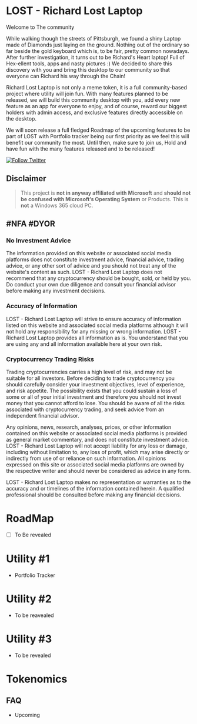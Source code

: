 # LOST - Richard Lost Laptop

Welcome to The community

While walking though the streets of Pittsburgh, we found a shiny Laptop made of Diamonds just laying on the ground. 
Nothing out of the ordinary so far beside the gold keyboard which is, to be fair, pretty common nowadays. 
After further investigation, it turns out to be Richard's Heart laptop! Full of Hex-ellent tools, apps and nasty pictures :) 
We decided to share this discovery with you and bring this desktop to our community so that everyone can Richard his way through the Chain! 

Richard Lost Laptop is not only a meme token, it is a full community-based project where utility will join fun. 
With many features planned to be released, we will build this community desktop with you, add every new feature as an app for everyone to enjoy,
and of course, reward our biggest holders with admin access, and exclusive features directly accessible on the desktop. 

We will soon release a full fledged Roadmap of the upcoming features to be part of LOST with Portfolio tracker being our first priority 
as we feel this will benefit our community the most.
Until then, make sure to join us, Hold and have fun with the many features released and to be released!

[![Follow Twitter](https://img.shields.io/twitter/follow/blueedgetechno?label=Follow%20me&style=social)](https://twitter.com/RichardHeartWin)


## Disclaimer

> This project is **not in anyway affiliated with Microsoft** and **should not be confused with Microsoft’s Operating System** or Products.
> This is **not** a Windows 365 cloud PC.

## #NFA #DYOR

### No Investment Advice

The information provided on this website or associated social media platforms does not constitute investment advice, financial advice, trading advice, or any other sort of advice and you should not treat any of the website's content as such. LOST - Richard Lost Laptop does not recommend that any cryptocurrency should be bought, sold, or held by you. Do conduct your own due diligence and consult your financial advisor before making any investment decisions.

### Accuracy of Information

LOST - Richard Lost Laptop will strive to ensure accuracy of information listed on this website and associated social media platforms although it will not hold any responsibility for any missing or wrong information. LOST - Richard Lost Laptop provides all information as is. You understand that you are using any and all information available here at your own risk.

### Cryptocurrency Trading Risks

Trading cryptocurrencies carries a high level of risk, and may not be suitable for all investors. Before deciding to trade cryptocurrency you should carefully consider your investment objectives, level of experience, and risk appetite. The possibility exists that you could sustain a loss of some or all of your initial investment and therefore you should not invest money that you cannot afford to lose. You should be aware of all the risks associated with cryptocurrency trading, and seek advice from an independent financial advisor.

Any opinions, news, research, analyses, prices, or other information contained on this website or associated social media platforms is provided as general market commentary, and does not constitute investment advice. LOST - Richard Lost Laptop will not accept liability for any loss or damage, including without limitation to, any loss of profit, which may arise directly or indirectly from use of or reliance on such information. All opinions expressed on this site or associated social media platforms are owned by the respective writer and should never be considered as advice in any form.

LOST - Richard Lost Laptop makes no representation or warranties as to the accuracy and or timelines of the information contained herein. A qualified professional should be consulted before making any financial decisions.


# RoadMap

- [ ] To Be revealed

# Utility #1

- Portfolio Tracker

# Utility #2

- To be reavealed

# Utility #3

- To be revealed

# Tokenomics


## FAQ

- Upcoming

